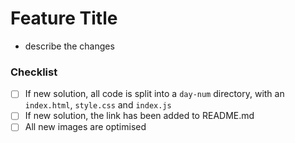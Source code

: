 # Feature Title

- describe the changes

### Checklist

- [ ] If new solution, all code is split into a `day-num` directory, with an `index.html`, `style.css` and `index.js`
- [ ] If new solution, the link has been added to README.md
- [ ] All new images are optimised

